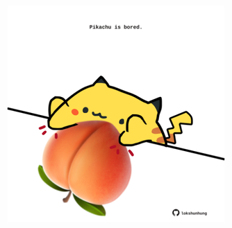 <!-- built at 15/02/2025, 10:00:40 UTC -->
<p align="center">
  <img width="500" height="500" src="./ReadmeImage.svg">
</p>
